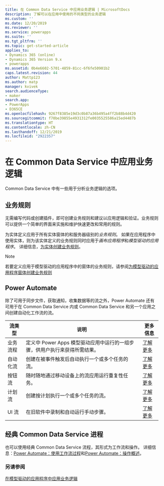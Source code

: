 ```yaml
---
title: 在 Common Data Service 中应用业务逻辑 | MicrosoftDocs
description: 了解可以在应用中使用的不同类型的业务逻辑
ms.custom: ''
ms.date: 12/20/2019
ms.reviewer: ''
ms.service: powerapps
ms.suite: ''
ms.tgt_pltfrm: ''
ms.topic: get-started-article
applies_to:
- Dynamics 365 (online)
- Dynamics 365 Version 9.x
- powerapps
ms.assetid: 0b4e6602-5701-4859-81cc-6f6fe50901b2
caps.latest.revision: 44
author: Mattp123
ms.author: matp
manager: kvivek
search.audienceType:
- maker
search.app:
- PowerApps
- D365CE
ms.openlocfilehash: 9267f8385e19d3c0b87a36b495a4ff2b88b4d420
ms.sourcegitcommit: f70be39855e4931312fe0035525586a15ed4487b
ms.translationtype: HT
ms.contentlocale: zh-CN
ms.lasthandoff: 12/21/2019
ms.locfileid: "2922357"
---
```

# <a name="apply-business-logic-in-common-data-service"></a>在 Common Data Service 中应用业务逻辑
Common Data Service 中有一些用于分析业务逻辑的选项。 

## <a name="business-rules"></a>业务规则
无需编写代码或创建插件，即可创建业务规则和建议以应用逻辑和验证。业务规则可以提供一个简单的界面来实施和维护快速更改和常用的规则。

为实体定义应用于所有实体窗体的和服务器级别的*业务规则*。 如果在应用程序中使用实体，则为该实体定义的业务规则同时应用于*画布应用程序*和*模型驱动的应用程序*。 详细信息，[为实体创建业务规则](data-platform-create-business-rule.md)。

> [!NOTE]
> 若要定义应用于模型驱动的应用程序中的窗体的业务规则，请参阅[为模型驱动的应用程序窗体创建业务规则](../model-driven-apps/create-business-rules-recommendations-apply-logic-form.md)

## <a name="power-automate"></a>Power Automate
除了可用于同步文件，获取通知，收集数据等的流之外，Power Automate 还有可用于在 Common Data Service 内或 Common Data Service 和另一个应用之间创建自动化工作流的流。 


|流类型  |说明  |更多信息  |
|---------|---------|---------|
|业务流程     | 定义中 Power Apps 模型驱动应用中运行的一组步骤，供用户执行来获得所需结果。        | [了解更多](/power-automate/create-business-process-flow)     |
|自动化流     |  创建在被事件触发后自动执行一个或多个任务的流。    | [了解更多](/power-automate/get-started-logic-flow)        |
|按钮流   | 随时随地通过移动设备上的流应用运行重复性任务。        | [了解更多](/power-automate/introduction-to-button-flows)        |
|计划流   | 创建按计划执行一个或多个任务的流。    | [了解更多](/power-automate/run-scheduled-tasks)        |
|UI 流   | 在旧软件中录制和自动运行手动步骤。    | [了解更多](/power-automate/ui-flows/overview)     |


## <a name="classic-common-data-service-processes"></a>经典 Common Data Service 进程
也可以使用经典 Common Data Service 流程，其形式为工作流和操作。 详细信息：[Power Automate：使用工作流过程](/flow/workflow-processes)和[Power Automate：操作概述](/flow/actions)。

### <a name="see-also"></a>另请参阅

[在模型驱动的应用程序中应用业务逻辑](../model-driven-apps/guide-staff-through-common-tasks-processes.md)
